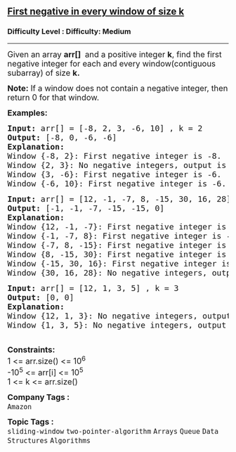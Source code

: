 <h2><a href="https://www.geeksforgeeks.org/problems/first-negative-integer-in-every-window-of-size-k3345/1?page=3&sprint=94ade6723438d94ecf0c00c3937dad55&sprint=94ade6723438d94ecf0c00c3937dad55&sortBy=submissions">First negative in every window of size k</a></h2><h3>Difficulty Level : Difficulty: Medium</h3><hr><div class="problems_problem_content__Xm_eO"><p><span style="font-size: 18px;">Given an array <strong>arr[] </strong>&nbsp;and a positive integer <strong>k</strong>, find the first negative integer for each and every window(contiguous subarray) of size <strong>k.</strong></span></p>
<p><span style="font-size: 18px;"><strong>Note:</strong></span><span style="font-size: 18px;">&nbsp;</span><span style="font-size: 18px;">If a window does not contain a negative integer, then return 0 for that window.</span></p>
<p><span style="font-size: 18px;"><strong>Examples:</strong></span></p>
<pre><span style="font-size: 18px;"><strong style="font-size: 18px;">Input: </strong><span style="font-size: 18px;">arr[] = [-8, 2, 3, -6, 10] , k = 2
</span><strong style="font-size: 18px;">Output: </strong><span style="font-size: 18px;">[-8, 0, -6, -6]
</span><strong style="font-size: 18px;">Explanation:</strong><span style="font-size: 18px;">
Window {-8, 2}: First negative integer is -8.
Window {2, 3}: No negative integers, output is 0.
Window {3, -6}: First negative integer is -6.
Window {-6, 10}: First negative integer is -6.<br></span></span></pre>
<pre><span style="font-size: 18px;"><strong style="font-size: 18px;">Input: </strong><span style="font-size: 18px;">arr[] = [12, -1, -7, 8, -15, 30, 16, 28] , k = 3
</span><strong style="font-size: 18px;">Output: </strong><span style="font-size: 18px;">[-1, -1, -7, -15, -15, 0] <br></span><strong style="font-size: 18px;">Explanation:<br></strong><span style="font-size: 18px;">Window {12, -1, -7}: First negative integer is -1.
Window {-1, -7, 8}: First negative integer is -1.
Window {-7, 8, -15}: First negative integer is -7.
Window {8, -15, 30}: First negative integer is -15.
Window {-15, 30, 16}: First negative integer is -15.
Window {30, 16, 28}: No negative integers, output is 0.<br></span></span></pre>
<pre><span style="font-size: 18px;"><strong style="font-size: 18px;">Input: </strong><span style="font-size: 18px;">arr[] = [12, 1, 3, 5] , k = 3
</span><strong style="font-size: 18px;">Output: </strong><span style="font-size: 18px;">[0, 0] <br></span><strong style="font-size: 18px;">Explanation:<br></strong><span style="font-size: 18px;">Window {12, 1, 3}: No negative integers, output is 0.
Window {1, 3, 5}: No negative integers, output is 0.</span></span></pre>
<p><span style="font-size: 18px;"><br><strong>Constraints:</strong><br>1 &lt;= arr.size() &lt;= 10<sup>6</sup><br>-10<sup>5</sup> &lt;= arr[i] &lt;= 10<sup>5</sup><br>1 &lt;= k &lt;= arr.size()</span></p></div><p><span style=font-size:18px><strong>Company Tags : </strong><br><code>Amazon</code>&nbsp;<br><p><span style=font-size:18px><strong>Topic Tags : </strong><br><code>sliding-window</code>&nbsp;<code>two-pointer-algorithm</code>&nbsp;<code>Arrays</code>&nbsp;<code>Queue</code>&nbsp;<code>Data Structures</code>&nbsp;<code>Algorithms</code>&nbsp;